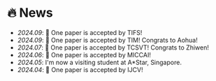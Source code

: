 # 🔥 News
- *2024.09*: 🎉 One paper is accepted by TIFS!
- *2024.09*: 🎉 One paper is accepted by TIM! Congrats to Aohua!
- *2024.07*: 🎉 One paper is accepted by TCSVT! Congrats to Zhiwen!
- *2024.06*: 🎉 One paper is accepted by MICCAI!
- *2024.05*: I'm now a visiting student at A*Star, Singapore.
- *2024.04*: 🎉 One paper is accepted by IJCV!